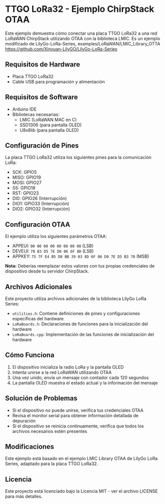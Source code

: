 # TTGO LoRa32 - Ejemplo ChirpStack OTAA

Este ejemplo demuestra cómo conectar una placa TTGO LoRa32 a una red LoRaWAN ChirpStack utilizando OTAA con la biblioteca LMIC.
Es un ejemplo modificado de LilyGo-LoRa-Series, examples/LoRaWAN/LMIC_Library_OTTA
https://github.com/Xinyuan-LilyGO/LilyGo-LoRa-Series

## Requisitos de Hardware

- Placa TTGO LoRa32
- Cable USB para programación y alimentación

## Requisitos de Software

- Arduino IDE
- Bibliotecas necesarias:
  - LMIC (LoRaWAN MAC en C)
  - SSD1306 (para pantalla OLED)
  - U8x8lib (para pantalla OLED)

## Configuración de Pines

La placa TTGO LoRa32 utiliza los siguientes pines para la comunicación LoRa:

- SCK: GPIO5
- MISO: GPIO19
- MOSI: GPIO27
- SS: GPIO18
- RST: GPIO23
- DI0: GPIO26 (Interrupción)
- DIO1: GPIO33 (Interrupción)
- DIO2: GPIO32 (Interrupción)

## Configuración OTAA

El ejemplo utiliza los siguientes parámetros OTAA:

- APPEUI: `00 00 00 00 00 00 00 00` (LSB)
- DEVEUI: `70 B3 D5 7E D0 06 6F 8D` (LSB)
- APPKEY: `75 7F E4 B5 D0 BB 39 03 8D 6F 06 D0 7E D5 B3 70` (MSB)

**Nota:** Deberías reemplazar estos valores con tus propias credenciales de dispositivo desde tu servidor ChirpStack.

## Archivos Adicionales

Este proyecto utiliza archivos adicionales de la biblioteca LilyGo LoRa Series:

- `utilities.h`: Contiene definiciones de pines y configuraciones específicas del hardware
- `LoRaBoards.h`: Declaraciones de funciones para la inicialización del hardware
- `LoRaBoards.cpp`: Implementación de las funciones de inicialización del hardware

## Cómo Funciona

1. El dispositivo inicializa la radio LoRa y la pantalla OLED
2. Intenta unirse a la red LoRaWAN utilizando OTAA
3. Una vez unido, envía un mensaje con contador cada 120 segundos
4. La pantalla OLED muestra el estado actual y la información del mensaje

## Solución de Problemas

- Si el dispositivo no puede unirse, verifica tus credenciales OTAA
- Revisa el monitor serial para obtener información detallada de depuración
- Si el dispositivo se reinicia continuamente, verifica que todos los archivos necesarios estén presentes

## Modificaciones

Este ejemplo está basado en el ejemplo LMIC Library OTAA de LilyGo LoRa Series, adaptado para la placa TTGO LoRa32.

## Licencia

Este proyecto está licenciado bajo la Licencia MIT - ver el archivo LICENSE para más detalles. 